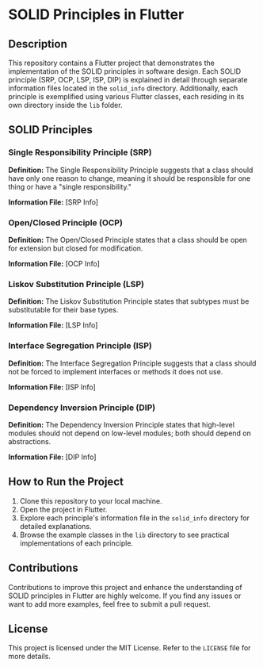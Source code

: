 # SOLID Principles in Flutter

## Description
This repository contains a Flutter project that demonstrates the implementation of the SOLID principles in software design. Each SOLID principle (SRP, OCP, LSP, ISP, DIP) is explained in detail through separate information files located in the `solid_info` directory. Additionally, each principle is exemplified using various Flutter classes, each residing in its own directory inside the `lib` folder.

## SOLID Principles

### Single Responsibility Principle (SRP)
**Definition:** The Single Responsibility Principle suggests that a class should have only one reason to change, meaning it should be responsible for one thing or have a "single responsibility."

**Information File:** [SRP Info]


### Open/Closed Principle (OCP)
**Definition:** The Open/Closed Principle states that a class should be open for extension but closed for modification.

**Information File:** [OCP Info]


### Liskov Substitution Principle (LSP)
**Definition:** The Liskov Substitution Principle states that subtypes must be substitutable for their base types.

**Information File:** [LSP Info]


### Interface Segregation Principle (ISP)
**Definition:** The Interface Segregation Principle suggests that a class should not be forced to implement interfaces or methods it does not use.

**Information File:** [ISP Info]


### Dependency Inversion Principle (DIP)
**Definition:** The Dependency Inversion Principle states that high-level modules should not depend on low-level modules; both should depend on abstractions.

**Information File:** [DIP Info]

## How to Run the Project
1. Clone this repository to your local machine.
2. Open the project in Flutter.
3. Explore each principle's information file in the `solid_info` directory for detailed explanations.
4. Browse the example classes in the `lib` directory to see practical implementations of each principle.

## Contributions
Contributions to improve this project and enhance the understanding of SOLID principles in Flutter are highly welcome. If you find any issues or want to add more examples, feel free to submit a pull request.

## License
This project is licensed under the MIT License. Refer to the `LICENSE` file for more details.